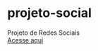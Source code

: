 # projeto-social
Projeto de Redes Sociais <br/>
<a href="https://marclipe.github.io/projeto-social/" target="_blank">Acesse aqui</a>
